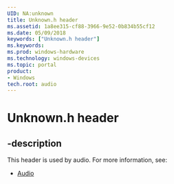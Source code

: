 ```yaml
---
UID: NA:unknown
title: Unknown.h header
ms.assetid: 1a8ee315-cf88-3966-9e52-0b834b55cf12
ms.date: 05/09/2018
keywords: ["Unknown.h header"]
ms.keywords: 
ms.prod: windows-hardware
ms.technology: windows-devices
ms.topic: portal
product:
- Windows
tech.root: audio
---
```


# Unknown.h header


## -description


This header is used by audio. For more information, see:

- [Audio](../_audio/index.md)
